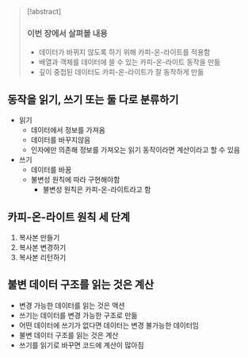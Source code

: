 >[!abstract]
>### 이번 장에서 살펴볼 내용
>- 데이터가 바뀌지 않도록 하기 위해 카피-온-라이트를 적용함
>- 배열과 객체를 데이터에 쓸 수 있는 카피-온-라이트 동작을 만듦
>- 깊이 중첩된 데이터도 카피-온-라이트가 잘 동작하게 만듦

## 동작을 읽기, 쓰기 또는 둘 다로 분류하기
- 읽기 
	- 데이터에서 정보를 가져옴
	- 데이터를 바꾸지않음
	- 인자에만 의존해 정보를 가져오는 읽기 동작이라면 계산이라고 할 수 있음
- 쓰기
	- 데이터를 바꿈
	- 불변성 원칙에 따라 구현해야함
		- 불변성 원칙은 카피-온-라이트라고 함

## 카피-온-라이트 원칙 세 단계
1. 복사본 만들기
2. 복사본 변경하기
3. 복사본 리턴하기

## 불변 데이터 구조를 읽는 것은 계산
- 변경 가능한 데이터를 읽는 것은 액션
- 쓰기는 데이터를 변경 가능한 구조로 만듦
- 어떤 데이터에 쓰기가 없다면 데이터는 변경 불가능한 데이터임
- 불변 데이터 구조를 읽는 것은 계산
- 쓰기를 읽기로 바꾸면 코드에 계산이 많아짐




